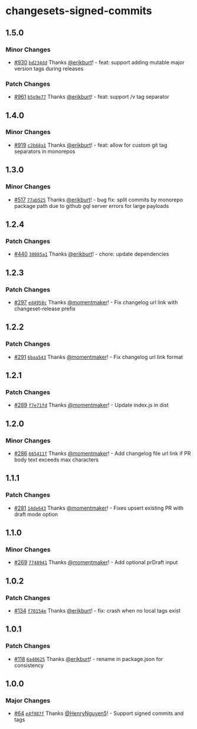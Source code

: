 # changesets-signed-commits

## 1.5.0

### Minor Changes

- [#930](https://github.com/smartcontractkit/.github/pull/930)
  [`bd234dd`](https://github.com/smartcontractkit/.github/commit/bd234dd67841664df423d72cffad5be8406c97a5)
  Thanks [@erikburt](https://github.com/erikburt)! - feat: support adding
  mutable major version tags during releases

### Patch Changes

- [#961](https://github.com/smartcontractkit/.github/pull/961)
  [`b5e9e77`](https://github.com/smartcontractkit/.github/commit/b5e9e773ff620507a60f2c1d0621087b8258d871)
  Thanks [@erikburt](https://github.com/erikburt)! - feat: support /v tag
  separator

## 1.4.0

### Minor Changes

- [#919](https://github.com/smartcontractkit/.github/pull/919)
  [`c2b68a1`](https://github.com/smartcontractkit/.github/commit/c2b68a1fea6b10827dbdbb77a48c5544cbb129e0)
  Thanks [@erikburt](https://github.com/erikburt)! - feat: allow for custom git
  tag separators in monorepos

## 1.3.0

### Minor Changes

- [#517](https://github.com/smartcontractkit/.github/pull/517)
  [`77ab525`](https://github.com/smartcontractkit/.github/commit/77ab5252dac0156b5f62236f8d1d92c99c6fa091)
  Thanks [@erikburt](https://github.com/erikburt)! - bug fix: split commits by
  monorepo package path due to github gql server errors for large payloads

## 1.2.4

### Patch Changes

- [#440](https://github.com/smartcontractkit/.github/pull/440)
  [`30085a1`](https://github.com/smartcontractkit/.github/commit/30085a1fa888c180e72d208b0436426f128fa394)
  Thanks [@erikburt](https://github.com/erikburt)! - chore: update dependencies

## 1.2.3

### Patch Changes

- [#297](https://github.com/smartcontractkit/.github/pull/297)
  [`ed4958c`](https://github.com/smartcontractkit/.github/commit/ed4958cc823b01f590e5e8682abc061cb6308091)
  Thanks [@momentmaker](https://github.com/momentmaker)! - Fix changelog url
  link with changeset-release prefix

## 1.2.2

### Patch Changes

- [#291](https://github.com/smartcontractkit/.github/pull/291)
  [`6baa543`](https://github.com/smartcontractkit/.github/commit/6baa54368455b3c057cd3b2324732446b1599400)
  Thanks [@momentmaker](https://github.com/momentmaker)! - Fix changelog url
  link format

## 1.2.1

### Patch Changes

- [#289](https://github.com/smartcontractkit/.github/pull/289)
  [`f7e71fd`](https://github.com/smartcontractkit/.github/commit/f7e71fd0fbd1fbaa52587fb9f5bc0da49e31a80e)
  Thanks [@momentmaker](https://github.com/momentmaker)! - Update index.js in
  dist

## 1.2.0

### Minor Changes

- [#286](https://github.com/smartcontractkit/.github/pull/286)
  [`665411f`](https://github.com/smartcontractkit/.github/commit/665411f1dfa9c8632ea4f23c95204220ed4c1734)
  Thanks [@momentmaker](https://github.com/momentmaker)! - Add changelog file
  url link if PR body text exceeds max characters

## 1.1.1

### Patch Changes

- [#281](https://github.com/smartcontractkit/.github/pull/281)
  [`14de643`](https://github.com/smartcontractkit/.github/commit/14de643bc28679980af4ba00d11d2b1ba200fe9f)
  Thanks [@momentmaker](https://github.com/momentmaker)! - Fixes upsert existing
  PR with draft mode option

## 1.1.0

### Minor Changes

- [#269](https://github.com/smartcontractkit/.github/pull/269)
  [`7748941`](https://github.com/smartcontractkit/.github/commit/7748941d7635c260065b19b29b5ef819adb6c85c)
  Thanks [@momentmaker](https://github.com/momentmaker)! - Add optional prDraft
  input

## 1.0.2

### Patch Changes

- [#134](https://github.com/smartcontractkit/.github/pull/134)
  [`f70154e`](https://github.com/smartcontractkit/.github/commit/f70154ec1f176cc6df08878c0064501882a455f5)
  Thanks [@erikburt](https://github.com/erikburt)! - fix: crash when no local
  tags exist

## 1.0.1

### Patch Changes

- [#118](https://github.com/smartcontractkit/.github/pull/118)
  [`6a40625`](https://github.com/smartcontractkit/.github/commit/6a40625c95e670bf891d296ab004eb35575f1cdf)
  Thanks [@erikburt](https://github.com/erikburt)! - rename in package.json for
  consistency

## 1.0.0

### Major Changes

- [#64](https://github.com/smartcontractkit/.github/pull/64)
  [`e4f987f`](https://github.com/smartcontractkit/.github/commit/e4f987fe4347b3245e1db2be6383af6e741d6230)
  Thanks [@HenryNguyen5](https://github.com/HenryNguyen5)! - Support signed
  commits and tags
